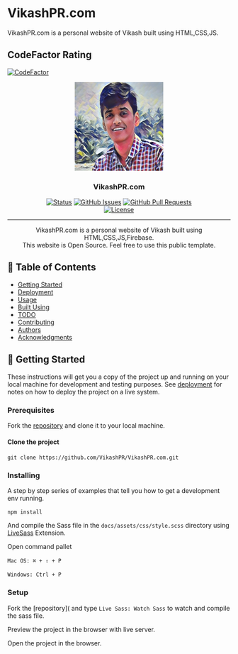 # VikashPR.com

VikashPR.com is a personal website of Vikash built using HTML,CSS,JS. 

## CodeFactor Rating
[![CodeFactor](https://www.codefactor.io/repository/github/vikashpr/vikashpr.com/badge)](https://www.codefactor.io/repository/github/vikashpr/vikashpr.com)

<p align="center">
  <a href="" rel="noopener">
 <img width=200px height=200px src="docs/assets/image/avatar.webp" alt="Project logo"></a>
</p>

<h3 align="center">VikashPR.com</h3>

<div align="center">

  [![Status](https://img.shields.io/badge/status-active-success.svg)]() 
  [![GitHub Issues](https://img.shields.io/github/issues/vikashpr/vikashpr.com.svg)](https://github.com/vikashpr/vikashpr.com/issues)
  [![GitHub Pull Requests](https://img.shields.io/github/issues-pr/vikashpr/vikashpr.com.svg)](https://github.com/vikashpr/vikashpr.com/pulls)    
  [![License](https://img.shields.io/badge/license-MIT-blue.svg)](/LICENSE)

</div>

---

<p align="center"> 
VikashPR.com is a  personal website of Vikash built using HTML,CSS,JS,Firebase.
<br>
This website is Open Source. Feel free to use this public template.
</p>

## 📝 Table of Contents
<!-- - [About](#about) -->
- [Getting Started](#getting_started)
- [Deployment](#deployment)
- [Usage](#usage)
- [Built Using](#built_using)
- [TODO](../TODO.md)
- [Contributing](../CONTRIBUTING.md)
- [Authors](#authors)
- [Acknowledgments](#acknowledgement)

<!-- ## 🧐 About <a name = "about"></a> -->
<!-- Write about 1-2 paragraphs describing the purpose of your project. -->

## 🏁 Getting Started <a name = "getting_started"></a>
These instructions will get you a copy of the project up and running on your local machine for development and testing purposes. See [deployment](#deployment) for notes on how to deploy the project on a live system.

### Prerequisites

Fork the [repository](https://github.com/VikashPR/VikashPR.com) and clone it to your local machine.

#### Clone the project

```
git clone https://github.com/VikashPR/VikashPR.com.git
```

### Installing
A step by step series of examples that tell you how to get a development env running.

```
npm install
```

And compile the Sass file in the `docs/assets/css/style.scss` directory using [LiveSass](https://marketplace.visualstudio.com/items?itemName=ritwickdey.live-sass) Extension.

Open command pallet

``Mac OS: ⌘ + ⇧ + P``

``Windows: Ctrl + P``

### Setup

Fork the [repository](
 and type `Live Sass: Watch Sass` to watch and compile the sass file.



Preview the project in the browser with live server.

Open the project in the browser.

<!-- ## 🔧 Running the tests <a name = "tests"></a>
Explain how to run the automated tests for this system.

### Break down into end to end tests
Explain what these tests test and why

```
Give an example
```

### And coding style tests
Explain what these tests test and why

```
Give an example 
```-->
<!-- ## 🚀 Deployment <a name = "deployment"></a>
These instructions will get you a copy of the project up and running on a live system using firebase Hosting.
## 🎈 Usage <a name="usage"></a>
Add notes about how to use the system.

## 🚀 Deployment <a name = "deployment"></a>
Add additional notes about how to deploy this on a live system.

## ⛏️ Built Using <a name = "built_using"></a>
- [MongoDB](https://www.mongodb.com/) - Database
- [Express](https://expressjs.com/) - Server Framework
- [VueJs](https://vuejs.org/) - Web Framework
- [NodeJs](https://nodejs.org/en/) - Server Environment

## ✍️ Authors <a name = "authors"></a>
- [@kylelobo](https://github.com/kylelobo) - Idea & Initial work

See also the list of [contributors](https://github.com/kylelobo/The-Documentation-Compendium/contributors) who participated in this project.

## 🎉 Acknowledgements <a name = "acknowledgement"></a>
- Hat tip to anyone whose code was used
- Inspiration
- References
 -->
